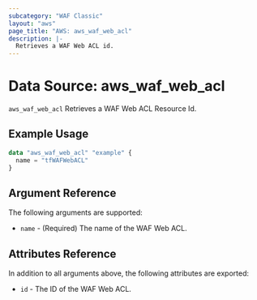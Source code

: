 ```yaml
---
subcategory: "WAF Classic"
layout: "aws"
page_title: "AWS: aws_waf_web_acl"
description: |-
  Retrieves a WAF Web ACL id.
---
```


# Data Source: aws_waf_web_acl

`aws_waf_web_acl` Retrieves a WAF Web ACL Resource Id.

## Example Usage

```terraform
data "aws_waf_web_acl" "example" {
  name = "tfWAFWebACL"
}
```

## Argument Reference

The following arguments are supported:

* `name` - (Required) The name of the WAF Web ACL.

## Attributes Reference
In addition to all arguments above, the following attributes are exported:

* `id` - The ID of the WAF Web ACL.
